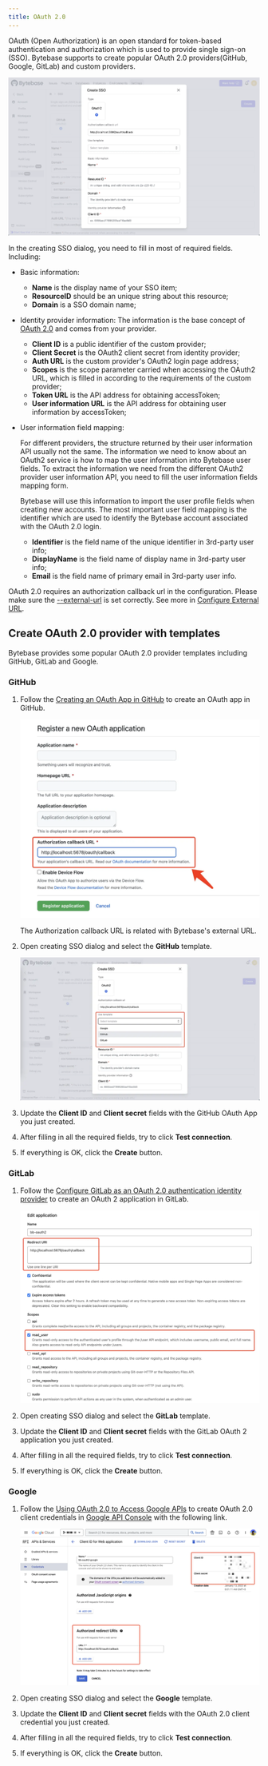 ```yaml
---
title: OAuth 2.0
---
```


OAuth (Open Authorization) is an open standard for token-based authentication and authorization which is used to provide single sign-on (SSO). Bytebase supports to create popular OAuth 2.0 providers(GitHub, Google, GitLab) and custom providers.

![create-sso-dialog](/static/docs/administration/sso/create-sso-dialog.webp)

In the creating SSO dialog, you need to fill in most of required fields. Including:

- Basic information:

  - **Name** is the display name of your SSO item;
  - **ResourceID** should be an unique string about this resource;
  - **Domain** is a SSO domain name;

- Identity provider information: The information is the base concept of [OAuth 2.0](https://oauth.net/2/) and comes from your provider.

  - **Client ID** is a public identifier of the custom provider;
  - **Client Secret** is the OAuth2 client secret from identity provider;
  - **Auth URL** is the custom provider's OAuth2 login page address;
  - **Scopes** is the scope parameter carried when accessing the OAuth2 URL, which is filled in according to the requirements of the custom provider;
  - **Token URL** is the API address for obtaining accessToken;
  - **User information URL** is the API address for obtaining user information by accessToken;

- User information field mapping:

  For different providers, the structure returned by their user information API usually not the same. The information we need to know about an OAuth2 service is how to map the user information into Bytebase user fields. To extract the information we need from the different OAuth2 provider user information API, you need to fill the user information fields mapping form.

  Bytebase will use this information to import the user profile fields when creating new accounts.
  The most important user field mapping is the identifier which are used to identify the Bytebase account associated with the OAuth 2.0 login.

  - **Identifier** is the field name of the unique identifier in 3rd-party user info;
  - **DisplayName** is the field name of display name in 3rd-party user info;
  - **Email** is the field name of primary email in 3rd-party user info.

<hint-block type="info">

OAuth 2.0 requires an authorization callback url in the configuration. Please make sure the [--external-url](/docs/get-started/install/external-url) is set correctly. See more in [Configure External URL](/docs/get-started/install/external-url).

</hint-block>

## Create OAuth 2.0 provider with templates

Bytebase provides some popular OAuth 2.0 provider templates including GitHub, GitLab and Google.

### GitHub

1. Follow the [Creating an OAuth App in GitHub](https://docs.github.com/en/developers/apps/building-oauth-apps/creating-an-oauth-app) to create an OAuth app in GitHub.

   ![github-oauth-app-config](/static/docs/administration/sso/github-oauth-app-config.webp)

   <hint-block type="info">

   The Authorization callback URL is related with Bytebase's external URL.

   </hint-block>

2. Open creating SSO dialog and select the **GitHub** template.

   ![oauth2-github](/static/docs/administration/sso/oauth2-github.webp)

3. Update the **Client ID** and **Client secret** fields with the GitHub OAuth App you just created.
4. After filling in all the required fields, try to click **Test connection**.
5. If everything is OK, click the **Create** button.

### GitLab

1. Follow the [Configure GitLab as an OAuth 2.0 authentication identity provider](https://docs.github.com/en/developers/apps/building-oauth-apps/creating-an-oauth-app) to create an OAuth 2 application in GitLab.

   ![gitlab-oauth-app-config](/static/docs/administration/sso/gitlab-oauth-app-config.webp)

2. Open creating SSO dialog and select the **GitLab** template.
3. Update the **Client ID** and **Client secret** fields with the GitLab OAuth 2 application you just created.
4. After filling in all the required fields, try to click **Test connection**.
5. If everything is OK, click the **Create** button.

### Google

1. Follow the [Using OAuth 2.0 to Access Google APIs](https://developers.google.com/identity/protocols/oauth2) to create OAuth 2.0 client credentials in [Google API Console](https://console.developers.google.com/) with the following link.

   ![google-oauth-app-config](/static/docs/administration/sso/google-oauth-app-config.webp)

2. Open creating SSO dialog and select the **Google** template.
3. Update the **Client ID** and **Client secret** fields with the OAuth 2.0 client credential you just created.
4. After filling in all the required fields, try to click **Test connection**.
5. If everything is OK, click the **Create** button.
